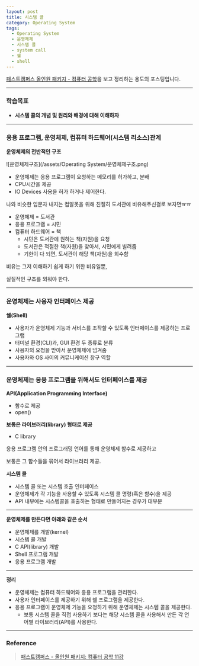 ```yaml
---
layout: post
title: 시스템 콜
category: Operating System
tags:
  - Operating System
  - 운영체제
  - 시스템 콜
  - system call
  - 쉘
  - shell
---
```




[패스트캠퍼스 올인원 패키지 - 컴퓨터 공학](https://online.fastcampus.co.kr/courses?query=%EC%BB%B4%ED%93%A8%ED%84%B0+%EA%B3%B5%ED%95%99)을 보고 정리하는 용도의 포스팅입니다.

---



### 학습목표

- **시스템 콜의 개념 및 원리와 배경에 대해 이해하자**

---

### 응용 프로그램, 운영체제, 컴퓨터 하드웨어(시스템 리소스)관계

**운영체제의 전반적인 구조**

![운영체제구조](/assets/Operating System/운영체제구조.png)

- 운영체제는 응용 프로그램이 요청하는 메모리를 허가하고, 분배
- CPU시간을 제공
- IO Devices 사용을 허가 하거나 제어한다.

나와 비슷한 입문자 내지는 컴알못을 위해 친절히 도서관에 비유해주신걸로 보자면ㅠㅠ

- 운영체제 = 도서관
- 응용 프로그램 = 시민
- 컴퓨터 하드웨어 = 책
  - 시민은 도서관에 원하는 책(자원)을 요청
  - 도서관은 적절한 책(자원)을 찾아서, 시민에게 빌려줌
  - 기한이 다 되면, 도서관이 해당 책(자원)을 회수함

비유는 그저 이해하기 쉽게 하기 위한 비유일뿐,

실질적인 구조를 외워야 한다.

---

### 운영체제는 사용자 인터페이스 제공

**쉘(Shell)**

- 사용자가 운영체제 기능과 서비스를 조작할 수 있도록 인터페이스를 제공하는 프로그램
- 터미널 환경(CLI)과, GUI 환경 두 종류로 분류
- 사용자의 요청을 받아서 운영체제에 넘겨줌
- 사용자와 OS 사이의 커뮤니케이션 창구 역할

---

### 운영체제는 응용 프로그램을 위해서도 인터페이스를 제공

**API(Application Programming Interface)**

- 함수로 제공
- open()

**보통은 라이브러리(library) 형태로 제공**

- C library



응용 프로그램 안의 프로그래밍 언어를 통해 운영체제 함수로 제공하고

보통은 그 함수들을 묶어서 라이브러리 제공.



**시스템 콜**

- 시스템 콜 또는 시스템 호출 인터페이스
- 운영체제가 각 기능을 사용할 수 있도록 시스템 콜 명령(혹은 함수)을 제공
- API 내부에는 시스템콜을 호출하는 형태로 만들어지는 경우가 대부분

---

**운영체제를 만든다면 아래와 같은 순서**

- 운영체제를 개발(kernel)
- 시스템 콜 개발
- C API(library) 개발
- Shell 프로그램 개발
- 응용 프로그램 개발

---

**정리**

- 운영체제는 컴퓨터 하드웨어와 응용 프로그램을 관리한다.
- 사용자 인터페이스를 제공하기 위해 쉘 프로그램을 제공한다.
- 응용 프로그램이 운영체제 기능을 요청하기 위해 운영체제는 시스템 콜을 제공한다.
  - 보통 시스템 콜을 직접 사용하기 보다는 해당 시스템 콜을 사용해서 만든 각 언어별 라이브러리(API)를 사용한다.

---

### Reference

> [패스트캠퍼스 - 올인원 패키지: 컴퓨터 공학 11강](https://online.fastcampus.co.kr/courses/428668/lectures/6548624)

